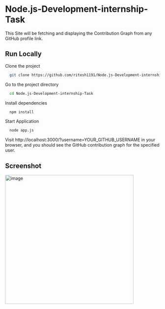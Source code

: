 # Node.js-Development-internship-Task
This Site will be fetching and displaying the Contribution Graph from any GitHub profile link.

## Run Locally

Clone the project

```bash
  git clone https://github.com/ritesh1191/Node.js-Development-internship-Task
```

Go to the project directory

```bash
  cd Node.js-Development-internship-Task
```

Install dependencies

```bash
  npm install
```

Start Application

```bash
  node app.js
```

Visit http://localhost:3000/?username=YOUR_GITHUB_USERNAME in your browser, and you should see the GitHub contribution graph for the specified user.

## Screenshot
<img width="418" alt="image" src="https://github.com/ritesh1191/Node.js-Development-internship-Task/assets/101041207/84bf3cf9-8917-4dd4-952c-6b5500885005">


